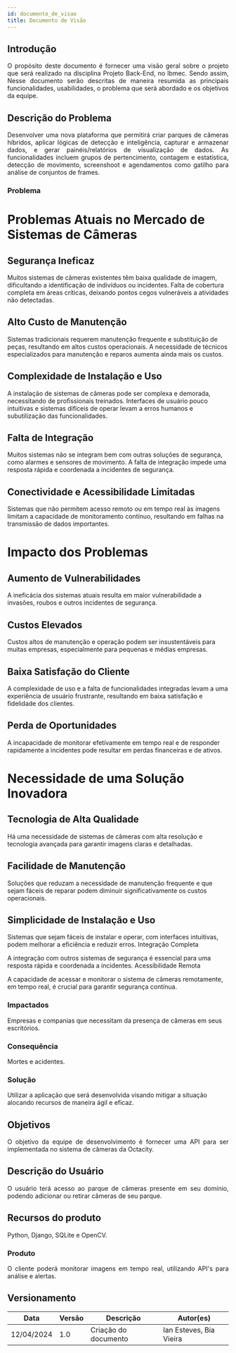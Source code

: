 ```yaml
---
id: documento_de_visao
title: Documento de Visão
---
```

## Introdução

<p align = "justify">
O propósito deste documento é fornecer uma visão geral sobre o projeto que será realizado na disciplina Projeto Back-End, no Ibmec. Sendo assim, Nesse documento serão descritas de maneira resumida as principais funcionalidades, usabilidades, o problema que será abordado e os objetivos da equipe.
</p>

## Descrição do Problema 

<p align = "justify">
Desenvolver uma nova plataforma que permitirá criar parques de câmeras híbridos, aplicar lógicas de detecção e inteligência, capturar e armazenar dados, e gerar painéis/relatórios de visualização de dados. As funcionalidades incluem grupos de pertencimento, contagem e estatística, detecção de movimento, screenshoot e agendamentos como gatilho para análise de conjuntos de frames.
</p>

### Problema

<h1>Problemas Atuais no Mercado de Sistemas de Câmeras</h1>

<h2>Segurança Ineficaz</h2>

<p>Muitos sistemas de câmeras existentes têm baixa qualidade de imagem, dificultando a identificação de indivíduos ou incidentes.
Falta de cobertura completa em áreas críticas, deixando pontos cegos vulneráveis a atividades não detectadas.</p>

<h2>Alto Custo de Manutenção</h2>

<p>Sistemas tradicionais requerem manutenção frequente e substituição de peças, resultando em altos custos operacionais.
A necessidade de técnicos especializados para manutenção e reparos aumenta ainda mais os custos.</p>

<h2>Complexidade de Instalação e Uso</h2>

<p>A instalação de sistemas de câmeras pode ser complexa e demorada, necessitando de profissionais treinados.
Interfaces de usuário pouco intuitivas e sistemas difíceis de operar levam a erros humanos e subutilização das funcionalidades.</p>

<h2>Falta de Integração</h2>

<p>Muitos sistemas não se integram bem com outras soluções de segurança, como alarmes e sensores de movimento.
A falta de integração impede uma resposta rápida e coordenada a incidentes de segurança.</p>
  
<h2>Conectividade e Acessibilidade Limitadas</h2>

<p>Sistemas que não permitem acesso remoto ou em tempo real às imagens limitam a capacidade de monitoramento contínuo, resultando em falhas na transmissão de dados importantes.</p>
  
<h1>Impacto dos Problemas</h1>

<h2>Aumento de Vulnerabilidades</h2>

<p>A ineficácia dos sistemas atuais resulta em maior vulnerabilidade a invasões, roubos e outros incidentes de segurança.</p>

<h2>Custos Elevados</h2>

<p>Custos altos de manutenção e operação podem ser insustentáveis para muitas empresas, especialmente para pequenas e médias empresas.</p>

<h2>Baixa Satisfação do Cliente</h2>

<p>A complexidade de uso e a falta de funcionalidades integradas levam a uma experiência de usuário frustrante, resultando em baixa satisfação e fidelidade dos clientes.</p>

<h2>Perda de Oportunidades</h2>

<p>A incapacidade de monitorar efetivamente em tempo real e de responder rapidamente a incidentes pode resultar em perdas financeiras e de ativos.</p>

<h1>Necessidade de uma Solução Inovadora</h1>

<h2>Tecnologia de Alta Qualidade</h2>

<p>Há uma necessidade de sistemas de câmeras com alta resolução e tecnologia avançada para garantir imagens claras e detalhadas.</p>

<h2>Facilidade de Manutenção</h2>

<p>Soluções que reduzam a necessidade de manutenção frequente e que sejam fáceis de reparar podem diminuir significativamente os custos operacionais.</p>

<h2>Simplicidade de Instalação e Uso</h2>

<p>Sistemas que sejam fáceis de instalar e operar, com interfaces intuitivas, podem melhorar a eficiência e reduzir erros.
Integração Completa</p>

<p>A integração com outros sistemas de segurança é essencial para uma resposta rápida e coordenada a incidentes.
Acessibilidade Remota</p>

<p>A capacidade de acessar e monitorar o sistema de câmeras remotamente, em tempo real, é crucial para garantir segurança contínua.</p>

### Impactados

Empresas e companias que necessitam da presença de câmeras em seus escritórios.

### Consequência

Mortes e acidentes.

### Solução

Utilizar a aplicação que será desenvolvida visando mitigar a situação alocando recursos de maneira ágil e eficaz.

## Objetivos

<p align = "justify">
O objetivo da equipe de desenvolvimento é fornecer uma API para ser implementada no sistema de câmeras da Octacity.
</p>

## Descrição do Usuário 

<p align = "justify">
O usuário terá acesso ao parque de câmeras presente em seu domínio, podendo adicionar ou retirar câmeras de seu parque.
</p>

## Recursos do produto

<p>Python, Django, SQLite e OpenCV.</p>

### Produto

<p align = "justify">
O cliente poderá monitorar imagens em tempo real, utilizando API's para análise e alertas.
</p>

## Versionamento
| Data | Versão | Descrição | Autor(es) |
| -- | -- | -- | -- |
| 12/04/2024 | 1.0 | Criação do documento | Ian Esteves, Bia Vieira | 
